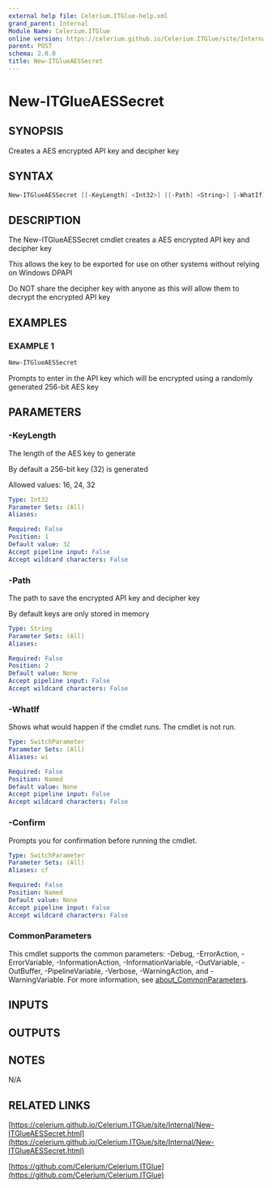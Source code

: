 ```yaml
---
external help file: Celerium.ITGlue-help.xml
grand_parent: Internal
Module Name: Celerium.ITGlue
online version: https://celerium.github.io/Celerium.ITGlue/site/Internal/New-ITGlueAESSecret.html
parent: POST
schema: 2.0.0
title: New-ITGlueAESSecret
---
```


# New-ITGlueAESSecret

## SYNOPSIS
Creates a AES encrypted API key and decipher key

## SYNTAX

```powershell
New-ITGlueAESSecret [[-KeyLength] <Int32>] [[-Path] <String>] [-WhatIf] [-Confirm] [<CommonParameters>]
```

## DESCRIPTION
The New-ITGlueAESSecret cmdlet creates a AES encrypted API key and decipher key

This allows the key to be exported for use on other systems without
relying on Windows DPAPI

Do NOT share the decipher key with anyone as this will allow them to decrypt
the encrypted API key

## EXAMPLES

### EXAMPLE 1
```powershell
New-ITGlueAESSecret
```

Prompts to enter in the API key which will be encrypted using a randomly generated 256-bit AES key

## PARAMETERS

### -KeyLength
The length of the AES key to generate

By default a 256-bit key (32) is generated

Allowed values:
16, 24, 32

```yaml
Type: Int32
Parameter Sets: (All)
Aliases:

Required: False
Position: 1
Default value: 32
Accept pipeline input: False
Accept wildcard characters: False
```

### -Path
The path to save the encrypted API key and decipher key

By default keys are only stored in memory

```yaml
Type: String
Parameter Sets: (All)
Aliases:

Required: False
Position: 2
Default value: None
Accept pipeline input: False
Accept wildcard characters: False
```

### -WhatIf
Shows what would happen if the cmdlet runs.
The cmdlet is not run.

```yaml
Type: SwitchParameter
Parameter Sets: (All)
Aliases: wi

Required: False
Position: Named
Default value: None
Accept pipeline input: False
Accept wildcard characters: False
```

### -Confirm
Prompts you for confirmation before running the cmdlet.

```yaml
Type: SwitchParameter
Parameter Sets: (All)
Aliases: cf

Required: False
Position: Named
Default value: None
Accept pipeline input: False
Accept wildcard characters: False
```

### CommonParameters
This cmdlet supports the common parameters: -Debug, -ErrorAction, -ErrorVariable, -InformationAction, -InformationVariable, -OutVariable, -OutBuffer, -PipelineVariable, -Verbose, -WarningAction, and -WarningVariable. For more information, see [about_CommonParameters](http://go.microsoft.com/fwlink/?LinkID=113216).

## INPUTS

## OUTPUTS

## NOTES
N/A

## RELATED LINKS

[https://celerium.github.io/Celerium.ITGlue/site/Internal/New-ITGlueAESSecret.html](https://celerium.github.io/Celerium.ITGlue/site/Internal/New-ITGlueAESSecret.html)

[https://github.com/Celerium/Celerium.ITGlue](https://github.com/Celerium/Celerium.ITGlue)

